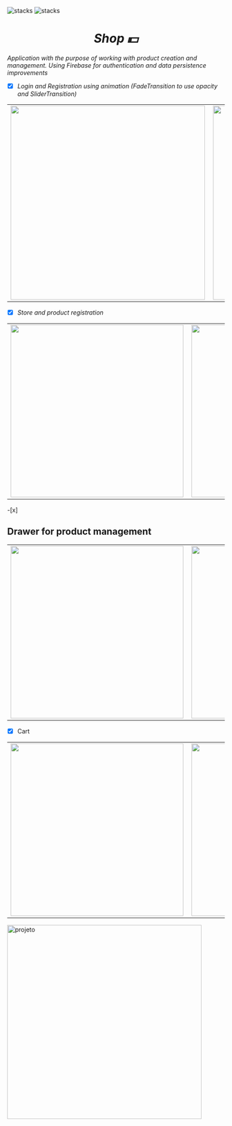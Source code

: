 ![stacks](https://img.shields.io/badge/Flutter-2.0.0-blue) ![stacks](https://img.shields.io/badge/Dart-2.12.0-blue)  


<i><h1 align="center"> Shop :dollar:</h1></i>



*Application with the purpose of working with product creation and management. Using Firebase for authentication and data persistence improvements*

- [x] *Login and Registration using animation (FadeTransition to use opacity and SliderTransition)*

<center>
  <table>
    <tr>
        <td><img width="450px" align="left" src="https://imgur.com/PlFGoae.jpeg" /></td>
        <td><img width="450px" align="left" src="https://imgur.com/2tPiQUp.jpeg" /></td>
    </tr> 
  </table>
</center>


- [x] *Store and product registration*

<center>
  <table>
    <tr>
        <td><img width="400px" align="left" src="https://imgur.com/lIV27Ee.jpeg" /></td>
        <td><img width="400px" align="left" src="https://imgur.com/j2lgfz1.jpeg" /></td>
    </tr> 
  </table>
</center>



 -[x]<h2>Drawer for product management</h2>

<center>
  <table>
    <tr>
        <td><img width="400px" align="left" src="https://imgur.com/tUk4TLi.jpeg" /></td>
        <td><img width="400px" align="left" src="https://imgur.com/5Xfwd0m.jpeg" /></td>
       <td><img width="400px" align="left" src="https://imgur.com/7lfIQgj.jpeg" /></td>
    </tr> 
  </table>
</center>



- [x] Cart
<center>
  <table>
    <tr>
        <td><img width="400px" align="left" src="https://imgur.com/890od6O.jpeg" /></td>
        <td><img width="400px" align="left" src="https://imgur.com/D7IeJNz.jpeg" /></td>
    </tr> 
  </table>
</center>

<img height="450" align="center" src="https://imgur.com/890od6O.jpeg" alt="projeto"/>
